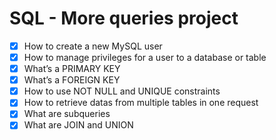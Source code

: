 # SQL - More queries project

- [x] How to create a new MySQL user
- [x] How to manage privileges for a user to a database or table
- [x] What’s a PRIMARY KEY
- [x] What’s a FOREIGN KEY
- [x] How to use NOT NULL and UNIQUE constraints
- [x] How to retrieve datas from multiple tables in one request
- [x] What are subqueries
- [x] What are JOIN and UNION
